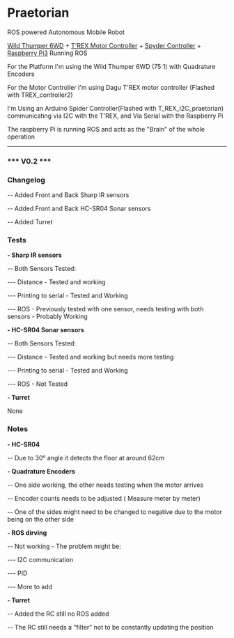 # Praetorian

ROS powered Autonomous Mobile Robot

<a href="https://robosavvy.com/store/dagu-wild-thumper-6wd-black-w-wheel-encoders-75-1-gearboxes.html">Wild Thumper 6WD</a> + <a href="https://robosavvy.com/store/dagu-t-39-rex-robot-motor-controller.html">T'REX Motor Controller</a> + <a href="https://robosavvy.com/store/spider-controller-with-atmega-2560.html">Spyder Controller</a> + <a href="https://robosavvy.com/store/raspberry-pi-3-b.html">Raspberry Pi3</a> Running ROS
<br>
<p>For the Platform I'm using the Wild Thumper 6WD (75:1) with Quadrature Encoders</p>
<p>For the Motor Controller I'm using Dagu T'REX motor controller (Flashed with TREX_controller2)</p>
<p>I'm Using an Arduino Spider Controller(Flashed with T_REX_I2C_praetorian) communicating via I2C with the T'REX, and Via Serial with the Raspberry Pi </p>

<p>The raspberry Pi is running ROS and acts as the "Brain" of the whole operation </p>


---------------------------------------------------------------------------------------------

<h3>*** V0.2 ***</h3>

<h3>Changelog</h4>

<p>-- Added Front and Back Sharp IR sensors</p>
<p>-- Added Front and Back HC-SR04 Sonar sensors</p>
<p>-- Added Turret</p>

<h3>Tests</h3>

<p><b>- Sharp IR sensors</b></p> 
<p>-- Both Sensors Tested:</p>
<p>--- Distance - Tested and working</p>
<p>--- Printing to serial - Tested and Working</p>
<p>--- ROS - Previously tested with one sensor, needs testing with both sensors - Probably Working</p>

<p><b>- HC-SR04 Sonar sensors</b></p> 
<p>-- Both Sensors Tested:</p>
<p>--- Distance - Tested and working but needs more testing</p>
<p>--- Printing to serial - Tested and Working</p>
<p>--- ROS - Not Tested</p>

<p><b>- Turret</b></p> 
<p>None</p>

<h3>Notes</h3>

<p><b>- HC-SR04</b></p> 
<p>-- Due to 30° angle it detects the floor at around 62cm</p>

<p><b>- Quadrature Encoders</b></p> 
<p>-- One side working, the other needs testing when the motor arrives</p>
<p>-- Encoder counts needs to be adjusted ( Measure meter by meter)</p>
<p>-- One of the sides might need to be changed to negative due to the motor being on the other side</p>

<p><b>- ROS dirving</b></p> 
<p>-- Not working - The problem might be:</p>
<p>--- I2C communication</p>
<p>--- PID</p>
<p>--- More to add</p>

<p><b>- Turret</b></p> 
<p>-- Added the RC still no ROS added</p>
<p>-- The RC still needs a "filter" not to be constantly updating the position</p>

